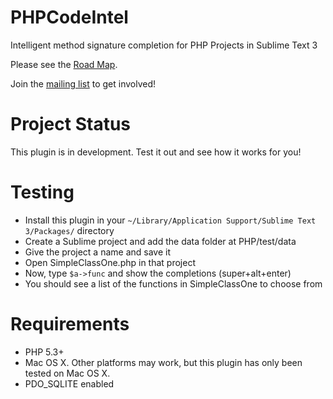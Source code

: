 PHPCodeIntel
============

Intelligent method signature completion for PHP Projects in Sublime Text 3


Please see the [Road Map](https://github.com/deweller/PHPCodeIntel/wiki/Road-Map).


Join the [mailing list](mailto:PHPCodeIntel@librelist.com) to get involved!



Project Status
============

This plugin is in development.  Test it out and see how it works for you!



Testing
============

- Install this plugin in your `~/Library/Application Support/Sublime Text 3/Packages/` directory
- Create a Sublime project and add the data folder at PHP/test/data
- Give the project a name and save it
- Open SimpleClassOne.php in that project
- Now, type `$a->func` and show the completions (super+alt+enter)
- You should see a list of the functions in SimpleClassOne to choose from


Requirements
============

- PHP 5.3+
- Mac OS X.  Other platforms may work, but this plugin has only been tested on Mac OS X.
- PDO_SQLITE enabled

